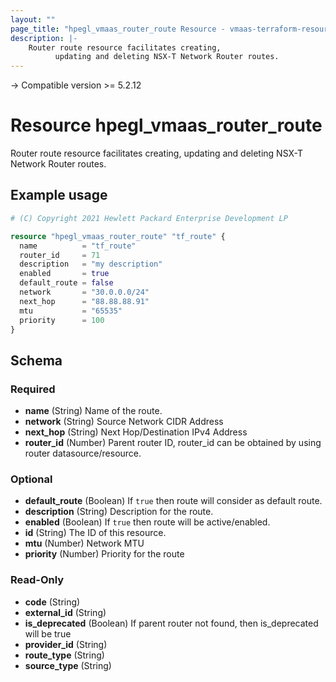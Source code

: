 ```yaml
---
layout: ""
page_title: "hpegl_vmaas_router_route Resource - vmaas-terraform-resources"
description: |-
    Router route resource facilitates creating,
          updating and deleting NSX-T Network Router routes.
---
```


-> Compatible version >= 5.2.12

# Resource hpegl_vmaas_router_route

Router route resource facilitates creating,
		updating and deleting NSX-T Network Router routes.


## Example usage

```terraform
# (C) Copyright 2021 Hewlett Packard Enterprise Development LP

resource "hpegl_vmaas_router_route" "tf_route" {
  name          = "tf_route"
  router_id     = 71
  description   = "my description"
  enabled       = true
  default_route = false
  network       = "30.0.0.0/24"
  next_hop      = "88.88.88.91"
  mtu           = "65535"
  priority      = 100
}
```


<!-- schema generated by tfplugindocs -->
## Schema

### Required

- **name** (String) Name of the route.
- **network** (String) Source Network CIDR Address
- **next_hop** (String) Next Hop/Destination IPv4 Address
- **router_id** (Number) Parent router ID, router_id can be obtained by using router datasource/resource.

### Optional

- **default_route** (Boolean) If `true` then route will consider as default route.
- **description** (String) Description for the route.
- **enabled** (Boolean) If `true` then route will be active/enabled.
- **id** (String) The ID of this resource.
- **mtu** (Number) Network MTU
- **priority** (Number) Priority for the route

### Read-Only

- **code** (String)
- **external_id** (String)
- **is_deprecated** (Boolean) If parent router not found, then is_deprecated will be true
- **provider_id** (String)
- **route_type** (String)
- **source_type** (String)
